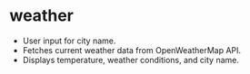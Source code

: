 # weather
- User input for city name.
- Fetches current weather data from OpenWeatherMap API.
- Displays temperature, weather conditions, and city name.
